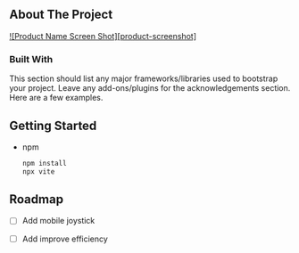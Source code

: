 <!-- ABOUT THE PROJECT -->
## About The Project

[![Product Name Screen Shot][product-screenshot]](https://example.com)

### Built With

This section should list any major frameworks/libraries used to bootstrap your project. Leave any add-ons/plugins for the acknowledgements section. Here are a few examples.

<!-- GETTING STARTED -->
## Getting Started

* npm
  ```sh
  npm install
  npx vite
  ```
<!-- ROADMAP -->
## Roadmap

- [ ] Add mobile joystick
- [ ] Add improve efficiency

